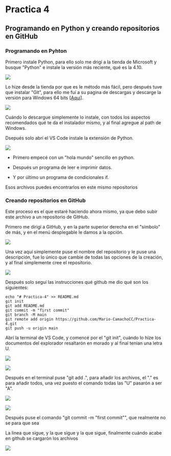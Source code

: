 # Practica 4

## Programando en Python y creando repositorios en GitHub

### Programando en Pyhton

Primero instale Python, para ello solo me drigí a la tienda de Microsoft y busque "Python" e instale la versión más reciente, qué es la 4.10.

![](https://github.com/Mario-CamachoCC/Practica-4/blob/main/img/1.png)

Lo hize desde la tienda por que es le método más fácil, pero después tuve que instalar "Git", para ello me fuí a su pagina de descargas y descarge la versión para Windows 64 bits [[Aquí](https://git-scm.com/download/win)].

![](https://github.com/Mario-CamachoCC/Practica-4/blob/main/img/2.png)

Cuándo lo descargue simplemente lo instale, con todos los aspectos recomendados qué te da el instalador mismo, y al final agregue al path de Windows.

Dsepués solo abrí el VS Code instale la extensión de Python.

![](https://github.com/Mario-CamachoCC/Practica-4/blob/main/img/3.png)

- Primero empecé con un "hola mundo" sencillo en python.

- Después un programa de leer e imprimir datos.

- Y por último un programa de condicionales if.

Esos archivos puedes encontrarlos en este mismo repositorios

### Creando repositorios en GitHub

Este proceso es el que estaré haciendo ahora mismo, ya que debo subir este archivo a un repositorio de GitHub.

Primero me dirigí a GitHub, y en la parte superior derecha en el "símbolo" de más, y en el menú desplegable le damos a la opción.

![](https://github.com/Mario-CamachoCC/Practica-4/blob/main/img/4.png)

Una vez aquí simplemente puse el nombre del repositorio y le puse una descripción, fue lo único que cambie de todas las opciones de la creación, y al final simplemente cree el repositorio.

![](https://github.com/Mario-CamachoCC/Practica-4/blob/main/img/5.png)

Después solo seguí las instrucciones qué github me dio qué son los siguientes:

```
echo "# Practica-4" >> README.md
git init
git add README.md
git commit -m "first commit"
git branch -M main
git remote add origin https://github.com/Mario-CamachoCC/Practica-4.git
git push -u origin main
```

Abrí la terminal de VS Code, y comencé por el "git init", cuándo lo hize los documentos del explorador resaltarón en morado y al final tenian una letra U.

![](https://github.com/Mario-CamachoCC/Practica-4/blob/main/img/7.png)

![](img\7.png)

Después en el terminal puse "git add .", para añadir los archivos, el "." es para añadir todos, una vez puesto el comando todas las "U" pasarón a ser "A".

![](https://github.com/Mario-CamachoCC/Practica-4/blob/main/img/8.png)

![](https://github.com/Mario-CamachoCC/Practica-4/blob/main/img/9.png)

Después puse el comando "git commit -m "first commit"", que realmente no se para que sea

La linea que sigue, y la que sigue y la que sigue, finalmente cuándo acabe en github se cargarón los archivos

![](https://github.com/Mario-CamachoCC/Practica-4/blob/main/img/10.png)
